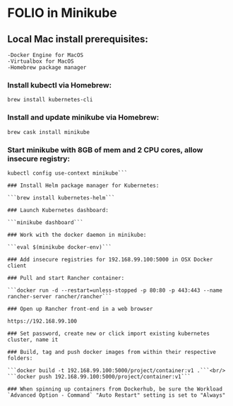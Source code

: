 # FOLIO in Minikube


## Local Mac install prerequisites:
	-Docker Engine for MacOS
	-Virtualbox for MacOS
	-Homebrew package manager

### Install kubectl via Homebrew:

```brew install kubernetes-cli```

### Install and update minikube via Homebrew:

```brew cask install minikube```

### Start minikube with 8GB of mem and 2 CPU cores, allow insecure registry:

```minikube --cpus 2 --memory 8192 start --insecure-registry "10.0.0.0/24"
kubectl config use-context minikube```

### Install Helm package manager for Kubernetes:

```brew install kubernetes-helm```

### Launch Kubernetes dashboard:

```minikube dashboard```

### Work with the docker daemon in minikube:

```eval $(minikube docker-env)```

### Add insecure registries for 192.168.99.100:5000 in OSX Docker client

### Pull and start Rancher container:

```docker run -d --restart=unless-stopped -p 80:80 -p 443:443 --name rancher-server rancher/rancher```

### Open up Rancher front-end in a web browser

https://192.168.99.100

### Set password, create new or click import existing kubernetes cluster, name it

### Build, tag and push docker images from within their respective folders:

```docker build -t 192.168.99.100:5000/project/container:v1 .```<br/>
```docker push 192.168.99.100:5000/project/container:v1```

### When spinning up containers from Dockerhub, be sure the Workload `Advanced Option - Command` "Auto Restart" setting is set to "Always"

